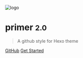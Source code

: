 ![logo](http://ocrzehpgf.bkt.clouddn.com/Open%20Package%20%283%29.svg)

# primer <small>2.0</small>

> A github style for Hexo theme

[GitHub](https://github.com/yumemor/hexo-theme-primer)
[Get Started](#概述)